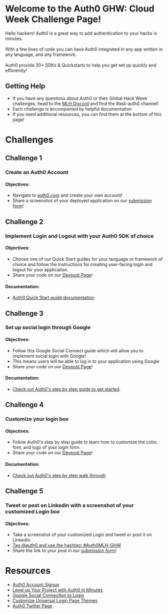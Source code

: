 # Welcome to the Auth0 GHW: Cloud Week Challenge Page!

Hello hackers! Auth0 is a great way to add authentication to your hacks in minutes. <br><br>
With a few lines of code you can have Auth0 integrated in any app written in any language, and any framework.  <br><br> 
Auth0 provide 30+ SDKs & Quickstarts to help you get set up quickly and efficiently!

## Getting Help 

* If you have any questions about Auth0 or their Global Hack Week challenges, head to the [MLH Discord](https://discord.mlh.io/) and find the #ask-auth0 channel!
* Each challenge is accompanied by helpful documentation
* If you need additional resources, you can find them at the bottom of this page! 


# Challenges

## Challenge 1
### Create an Auth0 Account

#### Objectives: 
* Navigate to [auth0.com](https://mlh.link/ghwcloud24-auth0) and create your own account! 
* Share a screenshot of your deployed application on our [submission form](https://mlh.link/ghwform)!

## Challenge 2 
### Implement Login and Logout with your Auth0 SDK of choice

#### Objectives: 
* Choose one of our Quick Start guides for your language or framework of choice and follow the instructions for creating user-facing login and logout for your application.
* Share your code on our [Devpost Page](https://mlh.link/ghwdevpost)! 

#### Documentation: 
* [Auth0 Quick Start guide documentation](https://mlh.link/ghwcloud24-auth0-getstarted)

## Challenge 3 
### Set up social login through Google
#### Objectives: 
* Follow this Google Social Connect guide which will allow you to implement social login with Google!
* This means users will be able to log in to your application using Google
* Share your code on our [Devpost Page](https://mlh.link/ghwdevpost)! 


#### Documentation:
* [Check out Auth0's step by step guide to get started](https://mlh.link/ghwcloud24-auth0-googleconnect).

## Challenge 4 
### Customize your login box
#### Objectives: 
* Follow Auth0's step by step guide to learn how to customize the color, font, and logo of your login form.
* Share your code on our [Devpost Page](https://mlh.link/ghwdevpost)! 

#### Documentation:
* [Check out Auth0's step by step walk through](https://mlh.link/ghwcloud24-auth0-universal)

## Challenge 5
### Tweet or post on Linkedin with a screenshot of your customized Login box
#### Objectives: 
* Take a screenshot of your customized Login and tweet or post it on LinkedIn
* [Tag @auth0 and use the hashtag: #Auth0MLH-GHW](https://mlh.link/ghwcloud24-auth0-twitter)
* Share the link to your post in our [submission form](https://mlh.link/ghwform)!

# Resources
* [Auth0 Account Signup](https://mlh.link/ghwcloud24-auth0-signup)
* [Level up Your Project with Auth0 in Minutes](https://mlh.link/ghwcloud24-auth0-getstarted)
* [Google Social Connection to Login](https://mlh.link/ghwcloud24-auth0-googleconnect)
* [Customize Universal Login Page Themes](https://mlh.link/ghwcloud24-auth0-universal)
* [Auth0 Twitter Page](https://mlh.link/ghwcloud24-auth0-twitter)
